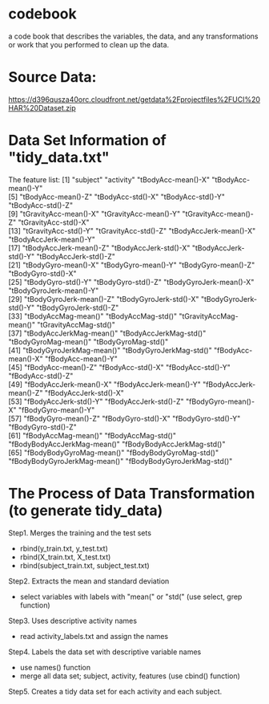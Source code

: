 # codebook
a code book that describes the variables, the data, and any transformations or work that 
you performed to clean up the data.

# Source Data: 
https://d396qusza40orc.cloudfront.net/getdata%2Fprojectfiles%2FUCI%20HAR%20Dataset.zip

# Data Set Information of "tidy_data.txt"

The feature list:
[1] "subject"                     "activity"                    "tBodyAcc-mean()-X"           "tBodyAcc-mean()-Y"          
[5] "tBodyAcc-mean()-Z"           "tBodyAcc-std()-X"            "tBodyAcc-std()-Y"            "tBodyAcc-std()-Z"           
[9] "tGravityAcc-mean()-X"        "tGravityAcc-mean()-Y"        "tGravityAcc-mean()-Z"        "tGravityAcc-std()-X"        
[13] "tGravityAcc-std()-Y"         "tGravityAcc-std()-Z"         "tBodyAccJerk-mean()-X"       "tBodyAccJerk-mean()-Y"      
[17] "tBodyAccJerk-mean()-Z"       "tBodyAccJerk-std()-X"        "tBodyAccJerk-std()-Y"        "tBodyAccJerk-std()-Z"       
[21] "tBodyGyro-mean()-X"          "tBodyGyro-mean()-Y"          "tBodyGyro-mean()-Z"          "tBodyGyro-std()-X"          
[25] "tBodyGyro-std()-Y"           "tBodyGyro-std()-Z"           "tBodyGyroJerk-mean()-X"      "tBodyGyroJerk-mean()-Y"     
[29] "tBodyGyroJerk-mean()-Z"      "tBodyGyroJerk-std()-X"       "tBodyGyroJerk-std()-Y"       "tBodyGyroJerk-std()-Z"      
[33] "tBodyAccMag-mean()"          "tBodyAccMag-std()"           "tGravityAccMag-mean()"       "tGravityAccMag-std()"       
[37] "tBodyAccJerkMag-mean()"      "tBodyAccJerkMag-std()"       "tBodyGyroMag-mean()"         "tBodyGyroMag-std()"         
[41] "tBodyGyroJerkMag-mean()"     "tBodyGyroJerkMag-std()"      "fBodyAcc-mean()-X"           "fBodyAcc-mean()-Y"          
[45] "fBodyAcc-mean()-Z"           "fBodyAcc-std()-X"            "fBodyAcc-std()-Y"            "fBodyAcc-std()-Z"           
[49] "fBodyAccJerk-mean()-X"       "fBodyAccJerk-mean()-Y"       "fBodyAccJerk-mean()-Z"       "fBodyAccJerk-std()-X"       
[53] "fBodyAccJerk-std()-Y"        "fBodyAccJerk-std()-Z"        "fBodyGyro-mean()-X"          "fBodyGyro-mean()-Y"         
[57] "fBodyGyro-mean()-Z"          "fBodyGyro-std()-X"           "fBodyGyro-std()-Y"           "fBodyGyro-std()-Z"          
[61] "fBodyAccMag-mean()"          "fBodyAccMag-std()"           "fBodyBodyAccJerkMag-mean()"  "fBodyBodyAccJerkMag-std()"  
[65] "fBodyBodyGyroMag-mean()"     "fBodyBodyGyroMag-std()"      "fBodyBodyGyroJerkMag-mean()" "fBodyBodyGyroJerkMag-std()" 

# The Process of Data Transformation (to generate tidy_data)

Step1. Merges the training and the test sets 
- rbind(y_train.txt, y_test.txt)
- rbind(X_train.txt, X_test.txt)
- rbind(subject_train.txt, subject_test.txt)

Step2. Extracts the mean and standard deviation 
- select variables with labels with "mean(" or "std(" (use select, grep function)

Step3. Uses descriptive activity names 
- read activity_labels.txt and assign the names

Step4. Labels the data set with descriptive variable names
- use names() function
- merge all data set; subject, activity, features (use cbind() function)

Step5. Creates a tidy data set for each activity and each subject.





